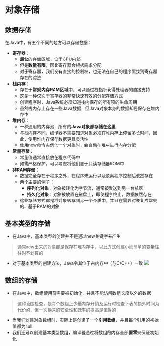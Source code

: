 # 对象存储
## 数据存储
在Java中，有五个不同的地方可以存储数据：
- **寄存器**：
	- **最快**的存储区域，位于CPU内部
	- 但是**数量有限**，因此寄存器会根据需求分配
	- 对于寄存器，我们没有直接的控制权，也无法在自己的程序里找到寄存器存在的踪迹
- **栈内存**：
	- 存在于**常规内存RAM区域**中，可以通过栈指针获得处理器的直接支持
	- 这是一种仅次于寄存器的非常快速有效的分配存储方式
	- 创建程序时，Java系统必须知道栈内保存的所有项的生命周期
	- 虽然栈内存上存在一些Java数据，但Java对象本身的数据却是保存在堆内存中
- **堆内存**：
	- 一种通用的内存池，所有的**Java对象都存储在这里**
	- 与栈内存不同，编译器不需要知道对象必须在堆内存上停留多长时间，因此，使用堆内存保存数据更具灵活性
	- 使用new命令实例化一个对象时，会自动在堆中进行内存分配
- **常量存储**：
	- 常量值通常直接放在程序代码中
	- 如需严格保护，可以考虑将他们置于只读存储器ROM中
- **非RAM存储**：
	- 数据完全存在于程序之外，在程序未运行以及脱离程序控制后依然存在
	- 两个主要的例子：
		- **序列化对象**：对象被转化为字节流，通常被发送到另一台机器
		- **持久化对象**：对象被放置在磁盘上，即使程序终止，数据依然存在
	- 这些存储方式都是将对象转存到另一个介质中，并且在需要时恢复成常规的、基于RAM的对象
## 基本类型的存储
- 在Java中，基本类型的创建并不是通过new关键字来产生
> 通常new出来的对象都是保存在堆内存中，以此方式创建小而简单的变量往往时不划算的
- 对于基本类型的创建方法，Java令其位于占内存中（与C/C++）一致
![](https://jiunian-pic-1310185536.cos.ap-nanjing.myqcloud.com/picgo%2F20221228153537.png)

## 数组的存储
- 在Java中，数组使用前需要被初始化，并且不能访问数组长度以外的数据
> 这种范围检查，是每个数组上少量内存开销及运行时检查下表的额外时间为代价的，但一次换来的安全性和效率的提高是值得的
- 当我们创建对象数组时，实际上是创建了一个**引用数组**，并且每个引用的初始值都为null
- 我们还可以创建基本类型数组，编译器通过将数组的内存全部**置零**来保证初始化